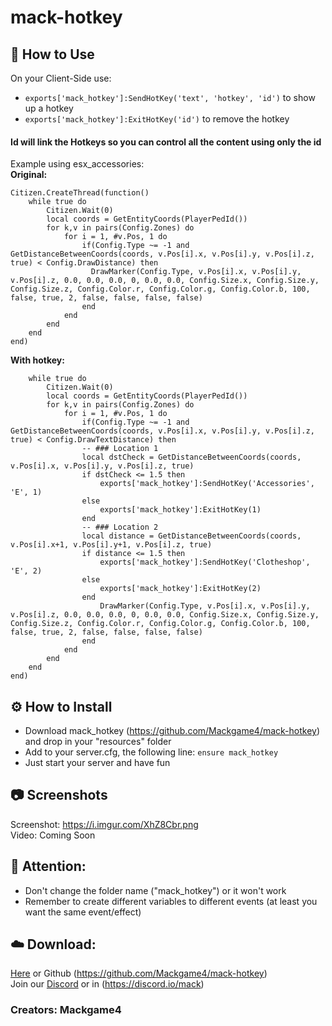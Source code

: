 # mack-hotkey  

## 📗 How to Use  

On your Client-Side use:  
- `exports['mack_hotkey']:SendHotKey('text', 'hotkey', 'id')` to show up a hotkey  
- `exports['mack_hotkey']:ExitHotKey('id')` to remove the hotkey  
#### Id will link the Hotkeys so you can control all the content using only the id

Example using esx_accessories:  
**Original:**  
```
Citizen.CreateThread(function()
	while true do
		Citizen.Wait(0)
		local coords = GetEntityCoords(PlayerPedId())
		for k,v in pairs(Config.Zones) do
			for i = 1, #v.Pos, 1 do
				if(Config.Type ~= -1 and GetDistanceBetweenCoords(coords, v.Pos[i].x, v.Pos[i].y, v.Pos[i].z, true) < Config.DrawDistance) then
				  DrawMarker(Config.Type, v.Pos[i].x, v.Pos[i].y, v.Pos[i].z, 0.0, 0.0, 0.0, 0, 0.0, 0.0, Config.Size.x, Config.Size.y, Config.Size.z, Config.Color.r, Config.Color.g, Config.Color.b, 100, false, true, 2, false, false, false, false)
				end
			end
		end
	end
end)
```
**With hotkey:**  
```Citizen.CreateThread(function()
	while true do
		Citizen.Wait(0)
		local coords = GetEntityCoords(PlayerPedId())
		for k,v in pairs(Config.Zones) do
			for i = 1, #v.Pos, 1 do
				if(Config.Type ~= -1 and GetDistanceBetweenCoords(coords, v.Pos[i].x, v.Pos[i].y, v.Pos[i].z, true) < Config.DrawTextDistance) then
				-- ### Location 1
				local dstCheck = GetDistanceBetweenCoords(coords, v.Pos[i].x, v.Pos[i].y, v.Pos[i].z, true)
				if dstCheck <= 1.5 then
					exports['mack_hotkey']:SendHotKey('Accessories', 'E', 1)
				else
					exports['mack_hotkey']:ExitHotKey(1)
				end
				-- ### Location 2
				local distance = GetDistanceBetweenCoords(coords, v.Pos[i].x+1, v.Pos[i].y+1, v.Pos[i].z, true)
				if distance <= 1.5 then
					exports['mack_hotkey']:SendHotKey('Clotheshop', 'E', 2)
				else
					exports['mack_hotkey']:ExitHotKey(2)
				end
					DrawMarker(Config.Type, v.Pos[i].x, v.Pos[i].y, v.Pos[i].z, 0.0, 0.0, 0.0, 0, 0.0, 0.0, Config.Size.x, Config.Size.y, Config.Size.z, Config.Color.r, Config.Color.g, Config.Color.b, 100, false, true, 2, false, false, false, false)
				end
			end
		end
	end
end)
```

## ⚙️ How to Install  
- Download mack_hotkey (https://github.com/Mackgame4/mack-hotkey) and drop in your "resources" folder  
- Add to your server.cfg, the following line: ```ensure mack_hotkey```  
- Just start your server and have fun  

## 📷 Screenshots  
Screenshot: https://i.imgur.com/XhZ8Cbr.png  
Video: Coming Soon  

## 🔖 Attention:  
- Don't change the folder name ("mack_hotkey") or it won't work  
- Remember to create different variables to different events (at least you want the same event/effect)

## ☁️ Download:  
[Here](https://github.com/Mackgame4/mack-hotkey) or Github (https://github.com/Mackgame4/mack-hotkey)  
Join our [Discord](https://discord.gg/As3VMTb) or in (https://discord.io/mack)  
### Creators: Mackgame4  
